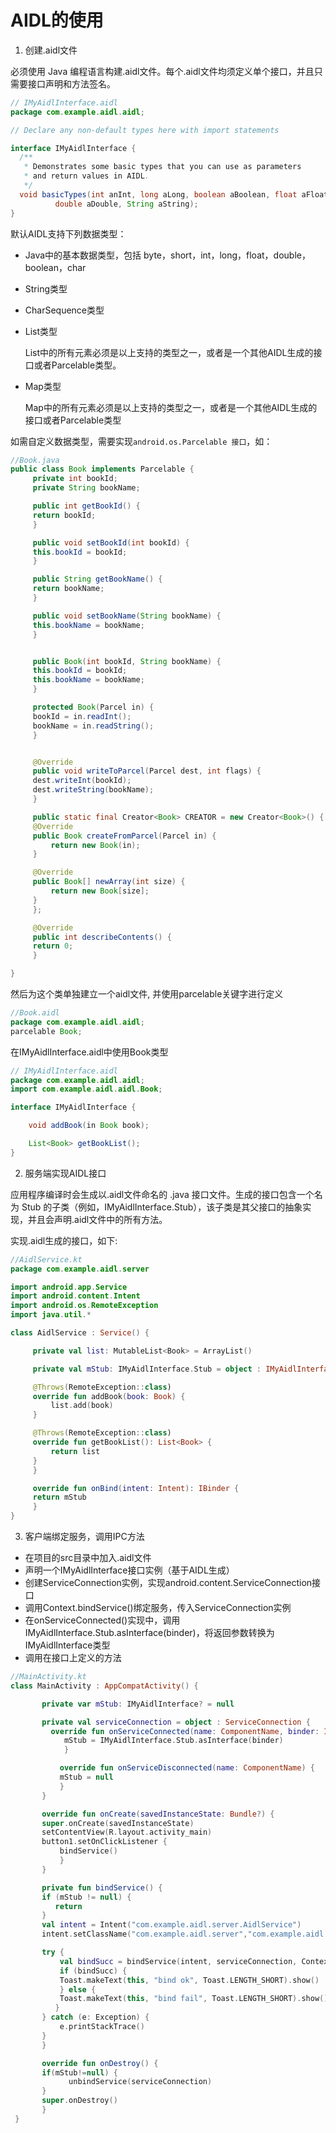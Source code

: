 # AIDL的使用
1. 创建.aidl文件

  必须使用 Java 编程语言构建.aidl文件。每个.aidl文件均须定义单个接口，并且只需要接口声明和方法签名。
  ```java
  // IMyAidlInterface.aidl
  package com.example.aidl.aidl;

  // Declare any non-default types here with import statements

  interface IMyAidlInterface {
    /**
     * Demonstrates some basic types that you can use as parameters
     * and return values in AIDL.
     */
    void basicTypes(int anInt, long aLong, boolean aBoolean, float aFloat,
            double aDouble, String aString);
  }
  ```

  默认AIDL支持下列数据类型：

  * Java中的基本数据类型，包括 byte，short，int，long，float，double，boolean，char

  * String类型
  
  * CharSequence类型
  
  * List类型 
  
    List中的所有元素必须是以上支持的类型之一，或者是一个其他AIDL生成的接口或者Parcelable类型。
	
  * Map类型
  
    Map中的所有元素必须是以上支持的类型之一，或者是一个其他AIDL生成的接口或者Parcelable类型

   如需自定义数据类型，需要实现```android.os.Parcelable 接口```，如：
   ```java
   //Book.java
   public class Book implements Parcelable {
	    private int bookId;
	    private String bookName;

	    public int getBookId() {
		return bookId;
	    }

	    public void setBookId(int bookId) {
		this.bookId = bookId;
	    }

	    public String getBookName() {
		return bookName;
	    }

	    public void setBookName(String bookName) {
		this.bookName = bookName;
	    }


	    public Book(int bookId, String bookName) {
		this.bookId = bookId;
		this.bookName = bookName;
	    }

	    protected Book(Parcel in) {
		bookId = in.readInt();
		bookName = in.readString();
	    }


	    @Override
	    public void writeToParcel(Parcel dest, int flags) {
		dest.writeInt(bookId);
		dest.writeString(bookName);
	    }

	    public static final Creator<Book> CREATOR = new Creator<Book>() {
		@Override
		public Book createFromParcel(Parcel in) {
		    return new Book(in);
		}

		@Override
		public Book[] newArray(int size) {
		    return new Book[size];
		}
	    };

	    @Override
	    public int describeContents() {
		return 0;
	    }

   }
   ```
   然后为这个类单独建立一个aidl文件, 并使用parcelable关键字进行定义
   
   ```java
   //Book.aidl
   package com.example.aidl.aidl;
   parcelable Book;
   ```
   在IMyAidlInterface.aidl中使用Book类型
   ```java
   // IMyAidlInterface.aidl
  package com.example.aidl.aidl;
  import com.example.aidl.aidl.Book;

  interface IMyAidlInterface {

       void addBook(in Book book);

       List<Book> getBookList();
  }
   ```
2. 服务端实现AIDL接口

  应用程序编译时会生成以.aidl文件命名的 .java 接口文件。生成的接口包含一个名为 Stub 的子类（例如，IMyAidlInterface.Stub），该子类是其父接口的抽象实现，并且会声明.aidl文件中的所有方法。
  
  实现.aidl生成的接口，如下:

   ```kotlin
   //AidlService.kt
   package com.example.aidl.server

   import android.app.Service
   import android.content.Intent
   import android.os.RemoteException
   import java.util.*

   class AidlService : Service() {

	    private val list: MutableList<Book> = ArrayList()

	    private val mStub: IMyAidlInterface.Stub = object : IMyAidlInterface.Stub() {

		@Throws(RemoteException::class)
		override fun addBook(book: Book) {
		    list.add(book)
		}

		@Throws(RemoteException::class)
		override fun getBookList(): List<Book> {
		    return list
		}
	    }

	    override fun onBind(intent: Intent): IBinder {
		return mStub
	    }
   }
   
 ```
3. 客户端绑定服务，调用IPC方法
  * 在项目的src目录中加入.aidl文件
  * 声明一个IMyAidlInterface接口实例（基于AIDL生成）
  * 创建ServiceConnection实例，实现android.content.ServiceConnection接口
  * 调用Context.bindService()绑定服务，传入ServiceConnection实例
  * 在onServiceConnected()实现中，调用IMyAidlInterface.Stub.asInterface(binder)，将返回参数转换为IMyAidlInterface类型
  * 调用在接口上定义的方法
  
  ```kotlin
  //MainActivity.kt
  class MainActivity : AppCompatActivity() {

	     private var mStub: IMyAidlInterface? = null

	     private val serviceConnection = object : ServiceConnection {
	  	   override fun onServiceConnected(name: ComponentName, binder: IBinder) {
		      mStub = IMyAidlInterface.Stub.asInterface(binder)
	          }

	         override fun onServiceDisconnected(name: ComponentName) {
		     mStub = null
	         }
	     }

	     override fun onCreate(savedInstanceState: Bundle?) {
	  	 super.onCreate(savedInstanceState)
	  	 setContentView(R.layout.activity_main)
	 	 button1.setOnClickListener {
	  	     bindService()
	         }
	     }

	     private fun bindService() {
		 if (mStub != null) {
		    return
		 }
		 val intent = Intent("com.example.aidl.server.AidlService")
		 intent.setClassName("com.example.aidl.server","com.example.aidl.server.AidlService")

		 try {
		     val bindSucc = bindService(intent, serviceConnection, Context.BIND_AUTO_CREATE)
		     if (bindSucc) {
			 Toast.makeText(this, "bind ok", Toast.LENGTH_SHORT).show()
		     } else {
			 Toast.makeText(this, "bind fail", Toast.LENGTH_SHORT).show()
		    }
		 } catch (e: Exception) {
		     e.printStackTrace()
		 }
	     }

	     override fun onDestroy() {
		 if(mStub!=null) {
	           unbindService(serviceConnection)
		 }
		 super.onDestroy()
	     }
   }
  ```
